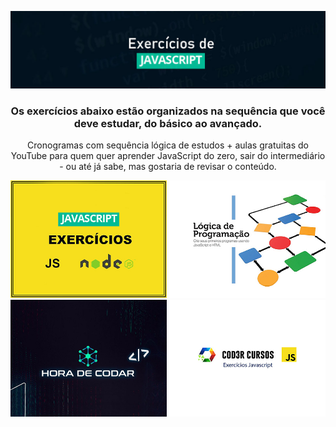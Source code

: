 

<div align="center"> 
  
  ![](https://github.com/Diegojfsr/JavaScript_Exercicios/blob/main/img/Capa_Exercicios_JavaScript.jpg)
  
  
  ### Os exercícios abaixo estão organizados na sequência que você deve estudar, do básico ao avançado.
  Cronogramas com sequência lógica de estudos + aulas gratuitas do YouTube para quem quer aprender JavaScript do zero, sair do intermediário - ou até já sabe, mas gostaria de revisar o conteúdo.
  

  
  <p float="center">
    <a href="https:"> <img src="https://github.com/Diegojfsr/JavaScript_Exercicios/blob/main/img/Ex1.jpg" width="250"/></a>
    <a href="https:"> <img src="https://github.com/Diegojfsr/JavaScript_Exercicios/blob/main/img/Ex2.jpg" width="250"/></a>
    <a href="https://github.com/Diegojfsr/Exercicios_JavaScript_HoraDeCodar"> <img src="https://github.com/Diegojfsr/JavaScript_Exercicios/blob/main/img/Ex3.jpg" width="250"/></a>
    <a href="https:"> <img src="https://github.com/Diegojfsr/JavaScript_Exercicios/blob/main/img/Ex4.jpg" width="250"/></a>
  </p>




</div>


